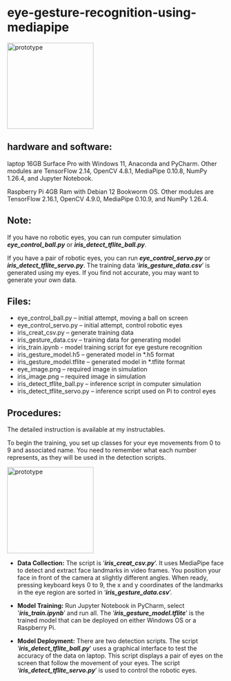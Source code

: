 # eye-gesture-recognition-using-mediapipe
<img src="/introduction.GIF" alt="prototype" height="200">

## **hardware and software:**
laptop 16GB Surface Pro with Windows 11, Anaconda and PyCharm. Other modules are TensorFlow 2.14, OpenCV 4.8.1, MediaPipe 0.10.8, NumPy 1.26.4, and Jupyter Notebook.

Raspberry Pi 4GB Ram with Debian 12 Bookworm OS. Other modules are TensorFlow 2.16.1, OpenCV 4.9.0, MediaPipe 0.10.9, and NumPy 1.26.4.

## **Note:**
If you have no robotic eyes, you can run computer simulation ***eye_control_ball.py*** or ***iris_detect_tflite_ball.py***.

If you have a pair of robotic eyes, you can run ***eye_control_servo.py*** or ***iris_detect_tflite_servo.py***.
The training data ‘***iris_gesture_data.csv***’ is generated using my eyes. If you find not accurate, you may want to generate your own data.

## **Files:**
- eye_control_ball.py – initial attempt, moving a ball on screen
- eye_control_servo.py – initial attempt, control robotic eyes
- iris_creat_csv.py – generate training data
- iris_gesture_data.csv – training data for generating model
- iris_train.ipynb - model training script for eye gesture recognition
- iris_gesture_model.h5 – generated model in *.h5 format
- iris_gesture_model.tflite – generated model in *.tflite format
- eye_image.png – required image in simulation
- iris_image.png – required image in simulation	
- iris_detect_tflite_ball.py – inference script in computer simulation
- iris_detect_tflite_servo.py – inference script used on Pi to control eyes

## **Procedures:**
The detailed instruction is available at my instructables.

To begin the training, you set up classes for your eye movements from 0 to 9 and associated name. You need to remember what each number represents, as they will be used in the detection scripts.

<img src="/eyeMove.png" alt="prototype" height="200">

- **Data Collection:**
 The script is ‘***iris_creat_csv.py***’. It uses MediaPipe face to detect and extract face landmarks in video frames. You position your face in front of the camera at slightly different angles. When ready, pressing keyboard keys 0 to 9, the x and y coordinates of the landmarks in the eye region are sorted in ‘***iris_gesture_data.csv***’.



- **Model Training:**
 Run Jupyter Notebook in PyCharm, select '***iris_train.ipynb***’ and run all. The ‘***iris_gesture_model.tflite***’ is the trained model that can be deployed on either Windows OS or a Raspberry Pi.

- **Model Deployment:**
 There are two detection scripts. The script ‘***iris_detect_tflite_ball.py***’ uses a graphical interface to test the accuracy of the data on laptop. This script displays a pair of eyes on the screen that follow the movement of your eyes. The script ‘***iris_detect_tflite_servo.py***’ is used to control the robotic eyes.
